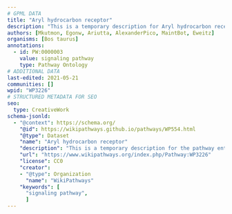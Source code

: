 ```yaml
---
# GPML DATA
title: "Aryl hydrocarbon receptor"
description: "This is a temporary description for Aryl hydrocarbon receptor"
authors: [Mkutmon, Egonw, Ariutta, AlexanderPico, MaintBot, Eweitz]
organisms: [Bos taurus]
annotations:
  - id: PW:0000003
    value: signaling pathway
    type: Pathway Ontology
# ADDITIONAL DATA
last-edited: 2021-05-21
communities: []
wpid: "WP3226"
# STRUCTURED METADATA FOR SEO
seo:
  type: CreativeWork
schema-jsonld:
  - "@context": https://schema.org/
    "@id": https://wikipathways.github.io/pathways/WP554.html
    "@type": Dataset
    "name": "Aryl hydrocarbon receptor"
    "description": "This is a temporary description for the pathway entitled: Aryl hydrocarbon receptor"
    "url": "https://www.wikipathways.org/index.php/Pathway:WP3226"
    "license": CC0
    "creator":
    - "@type": Organization
      "name": "WikiPathways"
    "keywords": [
      "signaling pathway",
      ]
---
```

